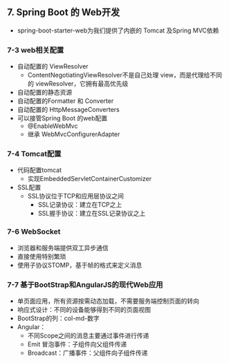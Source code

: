 ## 7. Spring Boot 的 Web开发

- spring-boot-starter-web为我们提供了内嵌的 Tomcat 及Spring MVC依赖

### 7-3 web相关配置

- 自动配置的 ViewResolver
  - ContentNegotiatingViewResolver不是自己处理 view，而是代理给不同的 viewResolver，它拥有最高优先级
- 自动配置的静态资源
- 自动配置的Formatter 和 Converter
- 自动配置的 HttpMessageConverters
- 可以接管Spring Boot 的web配置
  - @EnableWebMvc
  - 继承 WebMvcConfigurerAdapter

### 7-4 Tomcat配置

- 代码配置tomcat
  - 实现EmbeddedServletContainerCustomizer
- SSL配置
  - SSL协议位于TCP和应用层协议之间
    - SSL记录协议：建立在TCP之上
    - SSL握手协议：建立在SSL记录协议之上

### 7-6 WebSocket

- 浏览器和服务端提供双工异步通信
- 直接使用特别繁琐
- 使用子协议STOMP，基于帧的格式来定义消息

### 7-7 基于BootStrap和AngularJS的现代Web应用

- 单页面应用，所有资源按需动态加载，不需要服务端控制页面的转向
- 响应式设计：不同的设备能够得到不同的页面视图
- BootStrap的列：col-md-数字
- Angular：
  - 不同Scope之间的消息主要通过事件进行传递
  - Emit 冒泡事件：子组件向父组件传递
  - Broadcast：广播事件：父组件向子组件传递

